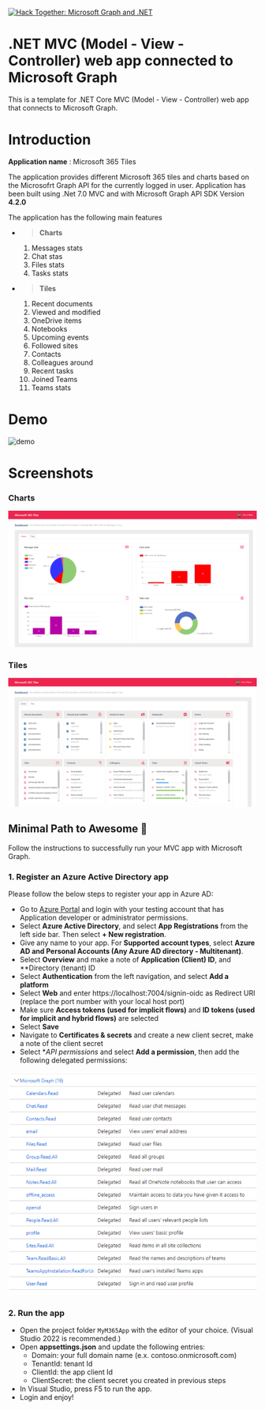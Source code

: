 [![Hack Together: Microsoft Graph and .NET](https://img.shields.io/badge/Microsoft%20-Hack--Together-orange?style=for-the-badge&logo=microsoft)](https://github.com/microsoft/hack-together)

 # .NET MVC (Model - View - Controller) web app connected to Microsoft Graph

This is a template for .NET Core MVC (Model - View - Controller) web app that connects to Microsoft Graph.

# Introduction

**Application name** : Microsoft 365 Tiles

The application provides different Microsoft 365 tiles and charts based on the Microsofrt Graph API for the currently logged in user. Application has been built using .Net 7.0 MVC and with Microsoft Graph API SDK Version **4.2.0**

The application has the following main features

* > **Charts**
    1. Messages stats
    2. Chat stas
    3. Files stats
    4. Tasks stats
* > **Tiles**
    1. Recent documents
    2. Viewed and modified
    3. OneDrive items
    4. Notebooks
    5. Upcoming events
    6. Followed sites
    7. Contacts
    8. Colleagues around
    9. Recent tasks
    10. Joined Teams
    11. Teams stats

# Demo

![demo](./Assets/ms-graph-tiles-demo.gif)

# Screenshots

### Charts
![screenshot-charts](./Assets/screenshot-charts.png)

### Tiles
![screenshot-tiles](./Assets/screenshot-tiles.png)

## Minimal Path to Awesome 🚀

Follow the instructions to successfully run your MVC app with Microsoft Graph. 
### 1. Register an Azure Active Directory app
Please follow the below steps to register your app in Azure AD: 

* Go to [Azure Portal](https://portal.azure.com) and login with your testing account that has Application developer or administrator permissions.
* Select **Azure Active Directory**, and select **App Registrations** from the left side bar. Then select **+ New registration**.
* Give any name to your app. For **Supported account types**, select **Azure AD and Personal Accounts (Any Azure AD directory - Multitenant)**.
* Select **Overview** and make a note of **Application (Client) ID**, and **Directory (tenant) ID
* Select **Authentication** from the left navigation, and select **Add a platform**
* Select **Web** and enter https://localhost:7004/signin-oidc as Redirect URI (replace the port number with your local host port)
* Make sure **Access tokens (used for implicit flows)** and **ID tokens (used for implicit and hybrid flows)** are selected
* Select **Save**
* Navigate to **Certificates & secrets** and create a new client secret, make a note of the client secret
* Select **API permissions* and select **Add a permission**, then add the following delegated permissions:

![permissions](./Assets/permissions.png)

### 2. Run the app

* Open the project folder `MyM365App` with the editor of your choice. (Visual Studio 2022 is recommended.)
* Open **appsettings.json** and update the following entries:
  * Domain: your full domain name (e.x. contoso.onmicrosoft.com)
  * TenantId: tenant Id
  * ClientId: the app client Id
  * ClientSecret: the client secret you created in previous steps
* In Visual Studio, press F5 to run the app.
* Login and enjoy!
